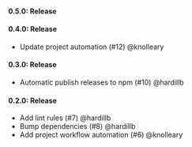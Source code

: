 #### 0.5.0: Release


#### 0.4.0: Release

 - Update project automation (#12) @knolleary

#### 0.3.0: Release

 - Automatic publish releases to npm (#10) @hardillb

#### 0.2.0: Release

 - Add lint rules (#7) @hardillb
 - Bump dependencies (#8) @hardillb
 - Add project workflow automation (#6) @knolleary
